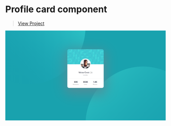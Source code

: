 # Profile card component

>[View Project](https://fervent-hodgkin-9473af.netlify.app/profile-card-component-main/)

![enter image description here](https://raw.githubusercontent.com/andreevicctor/Frontend-Mentor/main/profile-card-component-main/design/profile-card-component-main.png)
